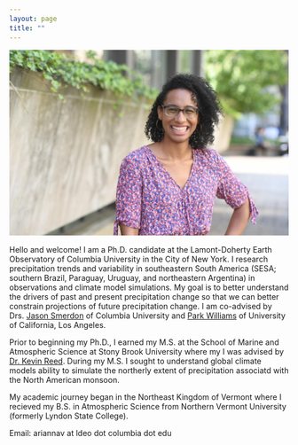 ```yaml
---
layout: page
title: ""
---
```


![](/Ari_headshot_10072021_laughing.jpg)

Hello and welcome! I am a Ph.D. candidate at the Lamont-Doherty Earth Observatory of Columbia University in the City of New York. I research precipitation trends and variability in southeastern South America (SESA; southern Brazil, Paraguay, Uruguay, and northeastern Argentina) in observations and climate model simulations. My goal is to better understand the drivers of past and present precipitation change so that we can better constrain projections of future precipitation change. I am co-advised by Drs. [Jason Smerdon](https://smerdon.ldeo.columbia.edu/people/jason-e-smerdon) of Columbia University and [Park Williams](https://www.aparkwilliams.com) of University of California, Los Angeles.

Prior to beginning my Ph.D., I earned my M.S. at the School of Marine and Atmospheric Science at Stony Brook University where my I was advised by [Dr. Kevin Reed](https://you.stonybrook.edu/kareed/). During my M.S. I sought to understand global climate models ability to simulate the northerly extent of precipitation associatd with the North American monsoon. 

My academic journey began in the Northeast Kingdom of Vermont where I recieved my B.S. in Atmospheric Science from Northern Vermont University (formerly Lyndon State College).

Email: ariannav at ldeo dot columbia dot edu
